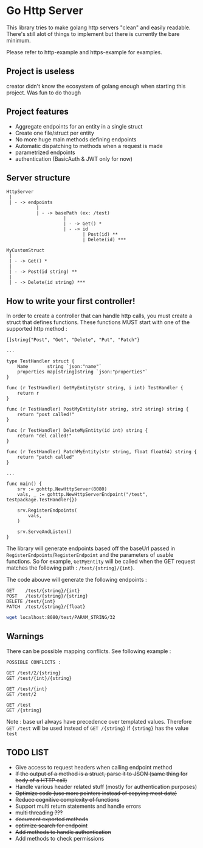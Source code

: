 # Go Http Server
This library tries to make golang http servers
"clean" and easily readable. There's still alot of
things to implement but there is currently the bare minimum.

Please refer to http-example and https-example for examples.

## Project is useless
creator didn't know the ecosystem of golang enough when starting this project.
Was fun to do though

## Project features
- Aggregate endpoints for an entity in a single struct
- Create one file/struct per entity
- No more huge main methods defining endpoints
- Automatic dispatching to methods when a request is made
- parametrized endpoints
- authentication (BasicAuth & JWT only for now)

## Server structure
```
HttpServer
 |
 | - -> endpoints
           |
           | - -> basePath (ex: /test)
                     |
                     | - -> Get() *
                     | - -> id
                            | Post(id) **
                            | Delete(id) ***

MyCustomStruct
 |
 | - -> Get() *
 |
 | - -> Post(id string) **
 |
 | - -> Delete(id string) ***
```

## How to write your first controller!
In order to create a controller that can handle http calls,
you must create a struct that defines functions.
These functions MUST start with one of the supported http method :

```golang
[]string{"Post", "Get", "Delete", "Put", "Patch"}

...

type TestHandler struct {
	Name       string `json:"name"`
	properties map[string]string `json:"properties"`
}

func (r TestHandler) GetMyEntity(str string, i int) TestHandler {
    return r
}

func (r TestHandler) PostMyEntity(str string, str2 string) string {
    return "post called!"
}

func (r TestHandler) DeleteMyEntity(id int) string {
    return "del called!"
}

func (r TestHandler) PatchMyEntity(str string, float float64) string {
    return "patch called"
}

...

func main() {
    srv := gohttp.NewHttpServer(8080)
    vals, _ := gohttp.NewHttpServerEndpoint("/test", testpackage.TestHandler{})
    
    srv.RegisterEndpoints(
        vals,
    )

    srv.ServeAndListen()
}

```
The library will generate endpoints based off the baseUrl passed in `RegisterEndpoints`/`RegisterEndpoint`
and the parameters of usable functions. So for example, `GetMyEntity` will be called
when the GET request matches the following path : `/test/{string}/{int}`.

The code abouve will generate the following endpoints :
```
GET    /test/{string}/{int}
POST   /test/{string}/{string}
DELETE /test/{int}
PATCH  /test/{string}/{float}
```

```bash
wget localhost:8080/test/PARAM_STRING/32
```

## Warnings
There can be possible mapping conflicts.
See following example :
```
POSSIBLE CONFLICTS :

GET /test/2/{string}
GET /test/{int}/{string}

GET /test/{int}
GET /test/2

GET /test
GET /{string}
```

Note : base url always have precedence over templated values.
Therefore `GET /test` will be used instead of `GET /{string}`
if `{string}` has the value `test`

## TODO LIST
- Give access to request headers when calling endpoint method
- ~~If the output of a method is a struct, parse it to JSON (same thing for body of a HTTP call)~~
- Handle various header related stuff (mostly for authentication purposes)
- ~~Optimize code (use more pointers instead of copying most data)~~
- ~~Reduce cognitive complexity of functions~~
- Support multi return statements and handle errors
- ~~multi threading ???~~
- ~~document exported methods~~
- ~~optimize search for endpoint~~
- ~~Add methods to handle authentication~~
- Add methods to check permissions
